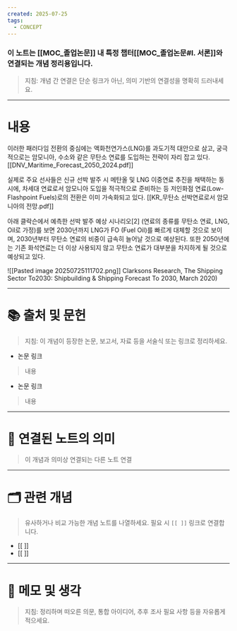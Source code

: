 ```yaml
---
created: 2025-07-25
tags:
  - CONCEPT
---
```

### 이 노트는 [[MOC_졸업논문]] 내 특정 챕터[[MOC_졸업논문#I. 서론]]와 연결되는 개념 정리용입니다.  
> 지침: 개념 간 연결은 단순 링크가 아닌, 의미 기반의 연결성을 명확히 드러내세요.  
---

# 내용

이러한 패러다임 전환의 중심에는 액화천연가스(LNG)를 과도기적 대안으로 삼고, 궁극적으로는 암모니아, 수소와 같은 무탄소 연료를 도입하는 전략이 자리 잡고 있다. [[DNV_Maritime_Forecast_2050_2024.pdf]]

실제로 주요 선사들은 신규 선박 발주 시 메탄올 및 LNG 이중연료 추진을 채택하는 동시에, 차세대 연료로서 암모니아 도입을 적극적으로 준비하는 등 저인화점 연료(Low-Flashpoint Fuels)로의 전환은 이미 가속화되고 있다. [[KR_무탄소 선박연료로서 암모니아의 전망.pdf]]

아래 클락슨에서 예측한 선박 발주 예상 시나리오[2] (연료의 종류를 무탄소 연료, LNG, Oil로 가정)를 보면 2030년까지 LNG가 FO (Fuel Oil)를 빠르게 대체할 것으로 보이며, 2030년부터 무탄소 연료의 비중이 급속히 늘어날 것으로 예상된다. 또한 2050년에는 기존 화석연료는 더 이상 사용되지 않고 무탄소 연료가 대부분을 차지하게 될 것으로 예상되고 있다.

![[Pasted image 20250725111702.png]]
Clarksons Research, The Shipping Sector To2030: Shipbuilding & Shipping Forecast To 2030, March 2020)








---

# 📚 출처 및 문헌  
> 지침: 이 개념이 등장한 논문, 보고서, 자료 등을 서술식 또는 링크로 정리하세요.

- 논문 링크
> 내용
- 논문 링크
>  내용 

---

# 🔗 연결된 노트의 의미  
> 이 개념과 의미상 연결되는 다른 노트 연결

---

# 🗂 관련 개념  
> 유사하거나 비교 가능한 개념 노트를 나열하세요. 필요 시 `[[ ]]` 링크로 연결합니다.

- [[ ]]
- [[ ]]

---

# 💬 메모 및 생각  
> 지침: 정리하며 떠오른 의문, 통합 아이디어, 추후 조사 필요 사항 등을 자유롭게 적으세요.

